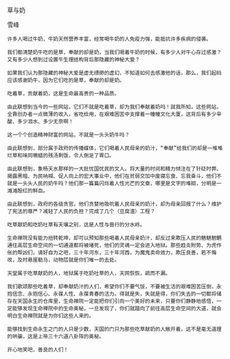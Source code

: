 草与奶

雪峰


    许多人喝过牛奶，牛奶天然营养丰富，经常喝牛奶的人免疫力强，能抵抗许多疾病的侵袭。

    我们都清楚奶牛吃的是草，奉献的却是奶，当我们喝着牛奶的时候，有多少人对牛心存过感激？又有多少人想到过设置牛生理结构背后那隐藏的神秘大爱？

    如果我们认为那隐藏的神秘大爱是虚无缥缈的虚幻，不知道如何去感激他的话，那么，我们起码应该感谢奶牛，因为它们吃的是草，奉献的却是奶。

    吃着草，贡献着奶，这是生命最高贵的一种品质。

    由此联想到当今的一些网站，它们不就是吃着草，却为我们奉献着奶吗！就我所知，这些网站，全靠创办者一点微薄的收入，省吃俭用，在艰难困苦中支撑着一幢幢文化大厦，这背后有多少辛酸、多少泪水、多少无奈啊！

    这一个个创造精神财富的网站，不就是一头头奶牛吗？

    由此联想到，部分属于政府的传播媒体，它们喝着人民母亲的奶汁，“奉献”给我们的却是一堆堆烂草和味同嚼蜡的残汤剩饭，令人倒足了胃口。

    由此联想到，象杨天水那样的一大批忧国忧民的文人，将大量的时间和精力倾注在了针砭时弊、揭露黑暗、为民呐喊、促人向上的宏大事业中，他们在贫弱交加中废寝忘食、忘我奋斗，他们不就是一头头人民的奶牛吗？他们那一篇篇闪烁着人性光芒的文章，哪里是文字的堆砌，分明是一滩滩殷红的鲜血。

    由此联想到，政府的各级贪官，他们贪婪地吸吮着人民母亲的奶汁，却为母亲回报了什么？维护了宪法的尊严？减轻了人民的负担？完成了几个（豆腐渣）工程？

    吃草献奶和吃奶吐草有天壤之别，这是人性与兽行的分水岭。

    生命禅院没有能力扭转乾坤，却可以预知那些喝着人民母亲奶汁，却反过来欺压人民的魑魅魍魉通往高层生命空间的一切通道都将被堵死，他们的灵魂一定会进入地狱。那些趋炎附势、为虎作伥的帮凶们，请好自为之吧，三十年河东，三十年河西，为魔鬼卖命效力，欺压良善，若不悔改，及时悬崖勒马，动物层就是你们唯一的去处。

    天堂属于吃草献奶的人，地狱属于吃奶吐草的人，天网恢恢，疏而不漏。

    我们歌颂那些吃着草，却奉献奶汁的人们，希望你们不要气馁，不要被生活的艰难困苦压倒，永抱信念、永抱信心、永葆人性、永葆青春的活力。得就是失，失就是得，你们失去的一切都将储存在天国永生的仓库里，生命禅院一定能把你们引向一个美好的未来，只要你们静静地感悟，一定能够发现生命禅院中的生命奥秘，一旦发现了，你们就踏向了前往高层生命空间的大道，就会明白生命禅院就是为你们这些人来的。

    能够找到生命永生之门的人只是少数，天国的门只为那些吃草献奶的人敞开着，这不是毫无道理的哄骗，这是上帝三十六道八卦阵的奥秘。

    开心地笑吧，善良的人们！



